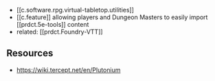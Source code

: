 
- [[c.software.rpg.virtual-tabletop.utilities]]
- [[c.feature]] allowing players and Dungeon Masters to easily import [[prdct.5e-tools]] content
- related: [[prdct.Foundry-VTT]]

## Resources

- https://wiki.tercept.net/en/Plutonium